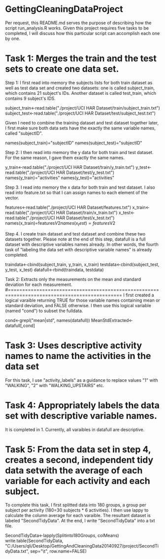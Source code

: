 GettingCleaningDataProject
==========================

Per request, this README.md serves the purpose of describing how the script run_analysis.R works.  Given this project requires five tasks to be completed, I will discuss how this particular script can accomplish each one by one.

Task 1: Merges the train and the test sets to create one data set.
===================================================================================

Step 1: 
I first read into memory the subjects lists for both train dataset as well as test data set and created two datasets: one is called subject_train, which contains 21 subject's IDs. Another dataset is called test_train, which contains 9 subject's IDS.  

subject_train<-read.table("./project/UCI HAR Dataset/train/subject_train.txt")
subject_test<-read.table("./project/UCI HAR Dataset/test/subject_test.txt")

Given I need to combine the training dataset and test dataset together later, I first make sure both data sets have the exactly the same variable names, called "subjectID".

names(subject_train)="subjectID"
names(subject_test)="subjectID"


Step 2: 
I then read into memory the y data for both train and test dataset. For the same reason, I gave them exactly the same names.

y_train<-read.table("./project/UCI HAR Dataset/train/y_train.txt")
y_test<-read.table("./project/UCI HAR Dataset/test/y_test.txt")
names(y_train)="activities"
names(y_test)="activities"

Step 3.
I read into memory the x data for both train and test dataset. I also read into feature.txt so that I can assign names to each element of the vector.

features<-read.table("./project/UCI HAR Dataset/features.txt")
x_train<-read.table("./project/UCI HAR Dataset/train/x_train.txt")
x_test<-read.table("./project/UCI HAR Dataset/test/x_test.txt")
names(x_train)=features$V2
names(x_test)=features$V2

Step 4. 
I create train dataset and test dataset and combine these two datasets together. Please note at the end of this step, datafull is a full dataset with descriptive variables names already. In other words, the fourth task of "labeling the data set with descriptive variable names" is already completed. 

traindata<-cbind(subject_train, y_train, x_train)
testdata<-cbind(subject_test, y_test, x_test)
datafull<-rbind(traindata, testdata)


Task 2: Extracts only the measurements on the mean and standard deviation for each measurement. 
#==============================================================================================
I first created a logical varaible returning TRUE for those variable names containing mean or standard deviation, and FALSE otherwise. I then use this logical variable (named "cond") to subset the fulldata.

cond<-grepl("mean|std", names(datafull)) 
MeanStdExtracted<-datafull[,cond]

Task 3: Uses descriptive activity names to name the activities in the data set
===============================================================================
For this task, I use "activity_labels" as a guidance to replace values "1" with "WALKING", "2" with "WALKING_UPSTAIRS" etc.

Task 4: Appropriately labels the data set with descriptive variable names. 
===========================================================================
It is completed in 1. Currently, all varaibles in datafull are descriptive.

Task 5: From the data set in step 4, creates a second, independent tidy data setwith the average of each variable for each activity and each subject.
==============================================================================================================================
To complete this task, I first splitted data into 180 groups, a group per subject per activity (180=30 subjects * 6 activities). I then use lappy to calculate the column average for each varaible. The resultant dataset is labeled "SecondTidyData". At the end, I write "SecondTidyData" into a txt file. 

SecondTidyData<-lapply(Splitinto180Groups, colMeans)
write.table(SecondTidyData, "C:/Users/qli/Desktop/GettingAndCleaningData20140927/project/SecondTidyData.txt", sep="\t", row.name=FALSE)








